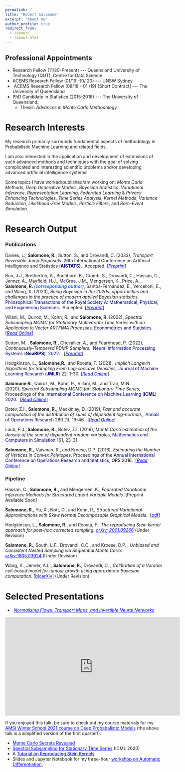 ```yaml
---
permalink: /
title: "Robert Salomone"
excerpt: "About me"
author_profile: true
redirect_from: 
  - /about/
  - /about.html
---
```


## Professional Appointments 

* Research Fellow (11/20-Present) --- Queensland University of Technology (QUT), Centre for Data Science
* ACEMS Research Fellow (01/19 -10/ 20) --- UNSW Sydney
*  ACEMS Research Fellow (08/18 - 01 /19) [Short Contract] --- The University of Queensland
* PhD Candidate in Statistics (2015-2018) --- The University of Queensland.
  * Thesis: *Advances in Monte Carlo Methodology*


<h1>Research Interests</h1>
My research primarily surrounds fundamental aspects of methodology in Probabilistic Machine Learning and related fields.

I am also interested in the application and development of extensions of such advanced methods and techniques with the goal of solving complicated and interesting scientific problems and/or developing advanced artificial intelligence systems!

Some topics I have worked/published/am working on: <em>Monte Carlo Methods</em>, <em>Deep Generative Models</em>, <em>Bayesian Statistics</em>, <em>Variational Inference</em>, <em>Representation Learning</em>, <em>Federated Learning</em> &amp;<em> Privacy Enhancing Technologies</em>, <em>Time Series Analysis</em>, <em>Kernel Methods</em>, <em>Variance Reduction</em>, <em>Likelihood-Free Models</em>, <em>Particle Filters</em>, and <em>Rare-Event Simulation</em>.

<h1>Research Output</h1>
<h3>Publications</h3>
Davies, L., <strong>Salomone, R.</strong>, Sutton, S., and Drovandi, C. (2023), <em>Transport Reversible Jump Proposals</em>. 26th International Conference on Artificial Intelligence and Statistics (<span style="color: #000080;"><strong>AISTATS)</strong></span>.  Accepted. [<em><span style="color: #0000ff;"><a style="color: #0000ff;" href="https://arxiv.org/pdf/2210.12572.pdf">Preprint</a></span></em><a href="https://arxiv.org/pdf/2210.12572.pdf">]</a>

Bon, J.J., Bretherton, A., Buchhorn, K., Cramb, S., Drovandi, C., Hassan, C., Jenner, A., Mayfield, H.J., McGree, J.M., Mengersen, K., Price, A., <strong>Salomone, R. <span style="color: #3366ff;"><em style="font-size: 14px; text-align: right;">(corresponding author)</em></span></strong>, Santos-Fernández, E., Vercelloni, E., and Wang, X. (2023), <em>Being Bayesian in the 2020s: opportunities and challenges in the practice of modern applied Bayesian statistics</em>.  <span style="color: #000080;">Philosophical Transactions of the Royal Society A: Mathematical, Physical, and Engineering Sciences. </span> Accepted. <span style="color: #800080;"><span style="color: #000000;">[</span><em><span style="color: #0000ff;"><a style="color: #0000ff;" href="https://arxiv.org/pdf/2211.10029.pdf">Preprint</a></span></em><span style="color: #000000;">]</span></span>

Villani, M., Quiroz, M., Kohn, R., and <strong>Salomone, R. </strong>(2022), <em>Spectral Subsampling MCMC for Stationary Multivariate Time Series with an Application to Vector ARTFIMA Processes</em>. <span style="color: #000080;">Econometrics and Statistics</span>. [<span style="color: #0000ff;"><em><a style="color: #0000ff;" href="https://www.sciencedirect.com/science/article/pii/S245230622200106X?via%3Dihub">Read Online</a></em><a style="color: #0000ff;" href="https://arxiv.org/pdf/2104.02134.pdf">]</a></span>

Sutton, M. ,<strong> Salomone, R.</strong>, Chevallier, A., and Fearnhead, P. (2022),<em> Continuously-Tempered PDMP Samplers</em>.  <span style="color: #000080;">Neural Information Processing Systems</span> (<strong><span style="color: #000080;">NeuRIPS</span></strong>)<span style="color: #000080;">, 2022</span>.   [<em><span style="color: #0000ff;"><a style="color: #0000ff;" href="https://arxiv.org/pdf/2205.09559.pdf">Preprint</a></span></em>]

<span class="auto-style5">Hodgkinson, L.,<strong> Salomone,R.</strong>, and Roosta, F. (2021),  <em>Implicit Langevin Algorithms for Sampling From Log-concave Densities<strong>,</strong></em> <span style="color: #000080;">Journal of Machine Learning Research</span> (<strong><span style="color: #000080;">JMLR</span></strong>) 22: 1-30. [<em><span style="color: #0000ff;"><a style="color: #0000ff;" href="https://jmlr.org/papers/volume22/19-292/19-292.pdf">Read Online</a></span></em>]
</span>

<strong>Salomone R.</strong>, Quiroz, M., Kohn, R., Villani, M., and Tran, M.N. (2020), <i>Spectral Subsampling MCMC for  </i><i>Stationary Time Series,  </i>Proceedings of the <span style="color: #000080;">International Conference on Machine Learning</span> (<strong><span style="color: #000080;">ICML</span></strong>) <span style="color: #000080;">2020</span><i>. </i> [<em><span style="color: #0000ff;"><a style="color: #0000ff;" href="http://proceedings.mlr.press/v119/salomone20a/salomone20a.pdf">Read Online</a></span></em>]

Botev, Z.I., <strong>Salomone, R.</strong>, Mackinlay, D. (2019), <em>Fast and accurate computation of the distribution of sums of dependent log-normals</em>,<a class="gsc_a_at" data-href="/citations?view_op=view_citation&amp;hl=en&amp;user=35EmAJwAAAAJ&amp;citation_for_view=35EmAJwAAAAJ:u-x6o8ySG0sC"> </a> <span style="color: #000080;">Annals of Operations Research</span> 280 (1), 19-46.<a class="gsc_a_at" data-href="/citations?view_op=view_citation&amp;hl=en&amp;user=35EmAJwAAAAJ&amp;citation_for_view=35EmAJwAAAAJ:u-x6o8ySG0sC">  </a>[<em><a href="http://em.rdcu.be/wf/click?upn=lMZy1lernSJ7apc5DgYM8XPvDLtzxBOsgJ-2FnnYvoNXA-3D_2-2ByApDjSZoVqoI98JBevZxssm-2FD1Z8SDj3L6WtiRiwicw63AS-2FH8OWTqgRn0xyTuHBCWzk2l-2BVezvBaamD4eD1LocNz5y7JCSBi3NwjTPIJqACLrbskzKLrOfZVn8Dyvm84k6VUb-2Bt0HBhSfh5KTP2eGmAdOYqRVTVE4eBe2XcXl16q-2Fs7iXt13zJxw6OeQbyjdcqvVTjEvVsG0Fr6kmz4fOfXDyxzMWGqdpQwoY-2F0D8F8o8GZzCA29BxLo5gHh-2Fvfln6qYx0luQXGCY8KUTSw-3D-3D"><span style="color: #0000ff;">Read Online</span></a></em>]

Laub, P.J.,<strong> Salomone</strong>, <strong>R.</strong>, Botev, Z.I. (2019), <em>Monte Carlo estimation of the density of the sum of dependent random variables</em>, <span style="color: #000080;">Mathematics and Computers in Simulation</span> 161, 23-31.

<strong>Salomone, R.,</strong> Vaisman, R., and Kroese, D.P. (2016). <em>Estimating the Number of Vertices in Convex Polytopes</em>. Proceedings of the <span style="color: #000080;">Annual International Conference on Operations Research and Statistics</span>, <span style="color: #000000;">ORS 2016</span>.  [<em><span style="color: #0000ff;"><a style="color: #0000ff;" href="https://www.dropbox.com/s/fo4zk1kxcnex69b/ORS_2016_Proceedings_Paper_15.pdf?dl=0">Read Online</a></span></em>]
<h3>Pipeline</h3>
Hassan, C., <strong>Salomone, R., </strong>and Mengersen, K., <em>Federated Variational Inference Methods for Structured Latent Variable Models. </em>[Preprint Available Soon]

<strong>Salomone, R., </strong>Yu, X., Nott, D., and Kohn, R., <em>Structured Variational Approximations with Skew Normal Decomposable Graphical Models.  </em>[<span style="color: #0000ff;"><a style="color: #0000ff;" href="https://robsalomone.com/wp-content/uploads/2023/01/SDGM.pdf">pdf</a></span>]

Hodgkinson, L., <strong>Salomone, R.</strong>, and Roosta, F., <em>The reproducing Stein kernel approach for post-hoc corrected sampling. <span style="color: #0000ff;"><a style="color: #0000ff;" href="https://arxiv.org/abs/2001.09266">arXiv: 2001.09266</a> </span></em>(Under Revision)

<strong>Salomone, R.</strong>, South, L.F., Drovandi, C.C., and Kroese, D.P. ,<em> Unbiased and Consistent Nested Sampling via Sequential Monte Carlo</em>. <span style="color: #0000ff;"><a style="color: #0000ff;" href="https://arxiv.org/abs/1805.03924">arXiv:1805.03924 </a></span>(Under Revision)

Wang, X., Jenner, A.L., <strong>Salomone, R., </strong>Drovandi, C. , <em>Calibration of a Voronoi cell-based model for tumour growth using approximate Bayesian computation</em>. [<span style="color: #0000ff;"><a style="color: #0000ff;" href="https://www.biorxiv.org/content/biorxiv/early/2022/09/15/2022.09.13.507714.full.pdf">bioarXiv</a></span>] (Under Revision)
<h1></h1>
<h1>Selected Presentations</h1>
<ul>
 	<li> <span style="color: #0000ff;"><a style="color: #0000ff;" href="https://robsalomone.com/wp-content/uploads/2021/12/Data-Science-Under-the-Hood-1.pdf"><em>Normalizing Flows, Transport Maps, and Invertible Neural Networks</em></a></span></li>
</ul>
<iframe title="YouTube video player" src="https://www.youtube.com/embed/Eon1ko7qiEw?start=114" width="560" height="315" frameborder="0" allowfullscreen="allowfullscreen" data-mce-fragment="1"></iframe>

If you enjoyed this talk, be sure to check out my course materials for my <span style="color: #0000ff;"><a style="color: #0000ff;" href="https://robsalomone.com/course-deep-probabilistic-models/">AMSI Winter School 2021 course on Deep Probabalistic Models</a></span> (the above talk is a simplified version of the first quarter!).
<ul>
 	<li><span style="color: #0000ff;"><a style="color: #0000ff;" href="http://robsalomone.com/wp-content/uploads/2020/09/MCSecretsRevealed.pdf">Monte Carlo Secrets Revealed</a></span></li>
 	<li><span style="color: #0000ff;"><a style="color: #0000ff;" href="http://robsalomone.com/wp-content/uploads/2020/09/SpecSubsamplingICML.pdf">Spectral Subsampling for Stationary Time Series</a> </span>(ICML 2020)</li>
 	<li>A <span style="color: #0000ff;"><a style="color: #0000ff;" href="http://robsalomone.com/wp-content/uploads/2020/02/SteinTutorial.pdf">Tutorial on Reproducing Stein Kernels</a></span></li>
 	<li>Slides and Jupyter Notebook for my three-hour <span style="color: #0000ff;"><a style="color: #0000ff;" href="https://github.com/robsalomone/autodiff_workshop">workshop on Automatic Differentiation</a></span><a href="https://github.com/robsalomone/autodiff_workshop">.</a></li>
</ul>
